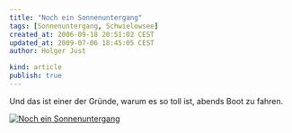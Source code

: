 ```yaml
---
title: "Noch ein Sonnenuntergang"
tags: [Sonnenuntergang, Schwielowsee]
created_at: 2006-09-18 20:51:02 CEST
updated_at: 2009-07-06 18:45:05 CEST
author: Holger Just

kind: article
publish: true
---
```


Und das ist einer der Gründe, warum es so toll ist, abends Boot zu fahren.

<a href="http://www.flickr.com/photos/meine-erde/246720459/"><img src="http://static.flickr.com/94/246720459_8ee48aaac9.jpg" alt="Noch ein Sonnenuntergang" title="Die sind aber auch toll. Wieder ein Grund, abends Boot zu fahren." class="center"/></a>